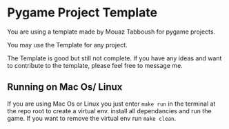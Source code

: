 # Pygame Project Template
You are using a template made by Mouaz Tabboush for pygame projects.

You may use the Template for any project.

The Template is good but still not complete. If you have any ideas and want to contribute to the template, please feel free to message me.


## Running on Mac Os/ Linux
If you are using Mac Os or Linux you just enter `make run` in the terminal at the repo root to create a virtual env. install all dependancies and run the game.
If you want to remove the virtual env run `make clean`.

